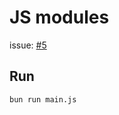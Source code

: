 # JS modules

issue: [#5](https://github.com/ConnecMent/bank/issues/5)

## Run

```bash
bun run main.js
```
